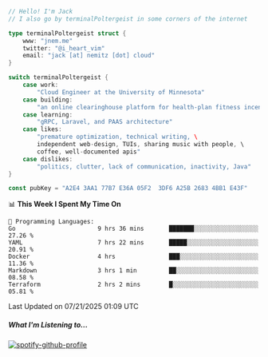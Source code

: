 ```go
// Hello! I'm Jack
// I also go by terminalPoltergeist in some corners of the internet

type terminalPoltergeist struct {
    www: "jnem.me"
    twitter: "@i_heart_vim"
    email: "jack [at] nemitz [dot] cloud"
}

switch terminalPoltergeist {
    case work:
        "Cloud Engineer at the University of Minnesota"
    case building:
        "an online clearinghouse platform for health-plan fitness incentive programs"
    case learning:
        "gRPC, Laravel, and PAAS architecture"
    case likes:
        "premature optimization, technical writing, \
        independent web-design, TUIs, sharing music with people, \
        coffee, well-documented apis"
    case dislikes:
        "politics, clutter, lack of communication, inactivity, Java"
}

const pubKey = "A2E4 3AA1 77B7 E36A 05F2  3DF6 A25B 2683 4BB1 E43F"
```

<!--START_SECTION:waka-->
📊 **This Week I Spent My Time On** 

```text
💬 Programming Languages: 
Go                       9 hrs 36 mins       ███████░░░░░░░░░░░░░░░░░░   27.26 % 
YAML                     7 hrs 22 mins       █████░░░░░░░░░░░░░░░░░░░░   20.91 % 
Docker                   4 hrs               ███░░░░░░░░░░░░░░░░░░░░░░   11.36 % 
Markdown                 3 hrs 1 min         ██░░░░░░░░░░░░░░░░░░░░░░░   08.58 % 
Terraform                2 hrs 2 mins        █░░░░░░░░░░░░░░░░░░░░░░░░   05.81 % 
```


 Last Updated on 07/21/2025 01:09 UTC
<!--END_SECTION:waka-->

##### What I'm Listening to...

[![spotify-github-profile](https://jnem.me/listening-item?maxAge=2592000)](https://jnem.me/listening)
